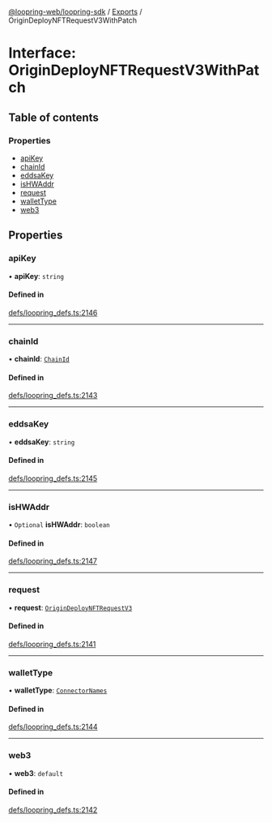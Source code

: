 [@loopring-web/loopring-sdk](../README.md) / [Exports](../modules.md) / OriginDeployNFTRequestV3WithPatch

# Interface: OriginDeployNFTRequestV3WithPatch

## Table of contents

### Properties

- [apiKey](OriginDeployNFTRequestV3WithPatch.md#apikey)
- [chainId](OriginDeployNFTRequestV3WithPatch.md#chainid)
- [eddsaKey](OriginDeployNFTRequestV3WithPatch.md#eddsakey)
- [isHWAddr](OriginDeployNFTRequestV3WithPatch.md#ishwaddr)
- [request](OriginDeployNFTRequestV3WithPatch.md#request)
- [walletType](OriginDeployNFTRequestV3WithPatch.md#wallettype)
- [web3](OriginDeployNFTRequestV3WithPatch.md#web3)

## Properties

### apiKey

• **apiKey**: `string`

#### Defined in

[defs/loopring_defs.ts:2146](https://github.com/Loopring/loopring_sdk/blob/2ea32ee/src/defs/loopring_defs.ts#L2146)

___

### chainId

• **chainId**: [`ChainId`](../enums/ChainId.md)

#### Defined in

[defs/loopring_defs.ts:2143](https://github.com/Loopring/loopring_sdk/blob/2ea32ee/src/defs/loopring_defs.ts#L2143)

___

### eddsaKey

• **eddsaKey**: `string`

#### Defined in

[defs/loopring_defs.ts:2145](https://github.com/Loopring/loopring_sdk/blob/2ea32ee/src/defs/loopring_defs.ts#L2145)

___

### isHWAddr

• `Optional` **isHWAddr**: `boolean`

#### Defined in

[defs/loopring_defs.ts:2147](https://github.com/Loopring/loopring_sdk/blob/2ea32ee/src/defs/loopring_defs.ts#L2147)

___

### request

• **request**: [`OriginDeployNFTRequestV3`](OriginDeployNFTRequestV3.md)

#### Defined in

[defs/loopring_defs.ts:2141](https://github.com/Loopring/loopring_sdk/blob/2ea32ee/src/defs/loopring_defs.ts#L2141)

___

### walletType

• **walletType**: [`ConnectorNames`](../enums/ConnectorNames.md)

#### Defined in

[defs/loopring_defs.ts:2144](https://github.com/Loopring/loopring_sdk/blob/2ea32ee/src/defs/loopring_defs.ts#L2144)

___

### web3

• **web3**: `default`

#### Defined in

[defs/loopring_defs.ts:2142](https://github.com/Loopring/loopring_sdk/blob/2ea32ee/src/defs/loopring_defs.ts#L2142)
